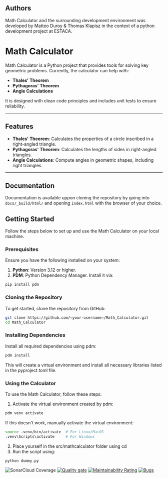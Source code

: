 ## Authors

Math Calculator and the surrounding development environment was developed by Matteo Duroy & Thomas Klapisz in the context of a python development project at ESTACA.

# Math Calculator

Math Calculator is a Python project that provides tools for solving key geometric problems. Currently, the calculator can help with:

- **Thales' Theorem**
- **Pythagoras' Theorem**
- **Angle Calculations**

It is designed with clean code principles and includes unit tests to ensure reliability.

---

## Features

- **Thales' Theorem**: Calculates the properties of a circle inscribed in a right-angled triangle.
- **Pythagoras' Theorem**: Calculates the lengths of sides in right-angled triangles.
- **Angle Calculations**: Compute angles in geometric shapes, including right triangles.

---

## Documentation
Documentation is available uppon cloning the repository by going into ```docs/_build/html/``` and opening ```index.html``` with the browser of your choice.

## Getting Started

Follow the steps below to set up and use the Math Calculator on your local machine.

### Prerequisites

Ensure you have the following installed on your system:

1. **Python**: Version 3.12 or higher.
2. **PDM**: Python Dependency Manager. Install it via:
```bash
pip install pdm
```
### Cloning the Repository
To get started, clone the repository from GitHub:
```bash
git clone https://github.com/<your-username>/Math_Calculator.git
cd Math_Calculator
```

### Installing Dependencies
Install all required dependencies using pdm:
```bash
pdm install
```
This will create a virtual environment and install all necessary libraries listed in the pyproject.toml file.

### Using the Calculator
To use the Math Calculator, follow these steps:

1. Activate the virtual environment created by pdm:
```bash
pdm venv activate
```
If this doesn't work, manually activate the virtual environment:
```bash
source .venv/bin/activate  # For Linux/MacOS
.venv\Scripts\activate     # For Windows
```
2. Place yourself in the src/mathcalculator folder using cd
3. Run the script using:
```bash
python dummy.py
```

![SonarCloud Coverage](https://sonarcloud.io/api/project_badges/measure?project=mduroy_Math_Calculator&metric=coverage)
[![Quality gate](https://sonarcloud.io/api/project_badges/quality_gate?project=mduroy_Math_Calculator)](https://sonarcloud.io/summary/new_code?id=mduroy_Math_Calculator)
[![Maintainability Rating](https://sonarcloud.io/api/project_badges/measure?project=mduroy_Math_Calculator&metric=sqale_rating)](https://sonarcloud.io/summary/new_code?id=mduroy_Math_Calculator)
[![Bugs](https://sonarcloud.io/api/project_badges/measure?project=mduroy_Math_Calculator&metric=bugs)](https://sonarcloud.io/summary/new_code?id=mduroy_Math_Calculator)
